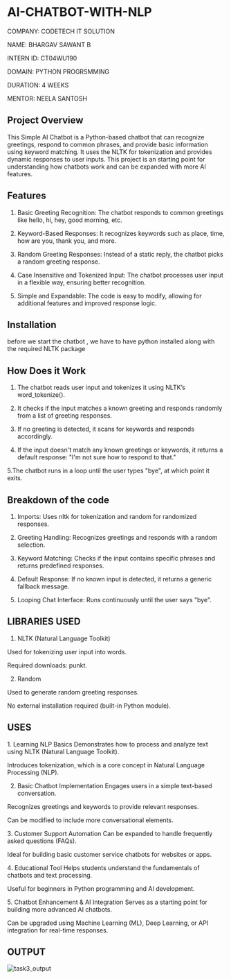 # AI-CHATBOT-WITH-NLP

COMPANY: CODETECH IT SOLUTION

NAME: BHARGAV SAWANT B

INTERN ID: CT04WU190

DOMAIN: PYTHON PROGRSMMING

DURATION: 4 WEEKS

MENTOR: NEELA SANTOSH


## Project Overview  
This Simple AI Chatbot is a Python-based chatbot that can recognize greetings, respond to common phrases, and provide basic information using keyword matching. It uses the NLTK for tokenization and provides dynamic responses to user inputs. This project is an starting point for understanding how chatbots work and can be expanded with more  AI features.

## Features
1. Basic Greeting Recognition: The chatbot responds to common greetings like hello, hi, hey, good morning, etc.

2. Keyword-Based Responses: It recognizes keywords such as place, time, how are you, thank you, and more.

3. Random Greeting Responses: Instead of a static reply, the chatbot picks a random greeting response.

4. Case Insensitive and Tokenized Input: The chatbot processes user input in a flexible way, ensuring better recognition.

5. Simple and Expandable: The code is easy to modify, allowing for additional features and improved response logic.

## Installation
before we start the chatbot , we have to have python installed along with the required NLTK package

## How Does it Work
1. The chatbot reads user input and tokenizes it using NLTK’s word_tokenize().

2. It checks if the input matches a known greeting and responds randomly from a list of greeting responses.

3. If no greeting is detected, it scans for keywords and responds accordingly.

4. If the input doesn't match any known greetings or keywords, it returns a default response: "I'm not sure how to respond to that."

5.The chatbot runs in a loop until the user types "bye", at which point it exits.

## Breakdown of the code
1. Imports: Uses nltk for tokenization and random for randomized responses.

2. Greeting Handling: Recognizes greetings and responds with a random selection.

3. Keyword Matching: Checks if the input contains specific phrases and returns predefined responses.

4. Default Response: If no known input is detected, it returns a generic fallback message.

5. Looping Chat Interface: Runs continuously until the user says "bye".

## LIBRARIES USED
1. NLTK (Natural Language Toolkit)

Used for tokenizing user input into words.

Required downloads: punkt.

2. Random

Used to generate random greeting responses.

No external installation required (built-in Python module).

## USES 
1️. Learning NLP Basics
Demonstrates how to process and analyze text using NLTK (Natural Language Toolkit).

Introduces tokenization, which is a core concept in Natural Language Processing (NLP).

2. Basic Chatbot Implementation
Engages users in a simple text-based conversation.

Recognizes greetings and keywords to provide relevant responses.

Can be modified to include more conversational elements.

3️. Customer Support Automation
Can be expanded to handle frequently asked questions (FAQs).

Ideal for building basic customer service chatbots for websites or apps.

4️. Educational Tool
Helps students understand the fundamentals of chatbots and text processing.

Useful for beginners in Python programming and AI development.

5️. Chatbot Enhancement & AI Integration
Serves as a starting point for building more advanced AI chatbots.

Can be upgraded using Machine Learning (ML), Deep Learning, or API integration for real-time responses.

## OUTPUT
![task3_output](https://github.com/user-attachments/assets/c5b399d8-6332-48e6-933f-827186362daa)

